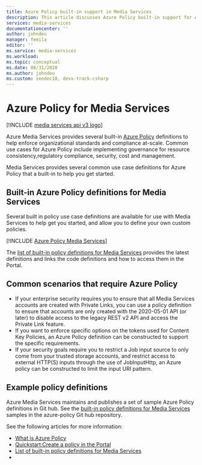 ```yaml
---
title: Azure Policy built-in support in Media Services
description: This article discusses Azure Policy built-in support for Azure Media Services scenarios.
services: media-services
documentationcenter: ''
author: johndeu
manager: femila
editor: ''
ms.service: media-services
ms.workload: 
ms.topic: conceptual
ms.date: 08/31/2020
ms.author: johndeu
ms.custom: seodec18, devx-track-csharp
---
```


# Azure Policy for Media Services

[!INCLUDE [media services api v3 logo](./includes/v3-hr.md)]

Azure Media Services provides several built-in [Azure Policy](https://docs.microsoft.com/azure/governance/policy/overview.md) definitions to help enforce organizational standards and compliance at-scale.
Common use cases for Azure Policy include implementing governance for resource consistency,regulatory compliance, security, cost and management.

Media Services provides several common use case definitions for Azure Policy that a built-in to help you get started.

## Built-in Azure Policy definitions for Media Services

Several built in policy use case definitions are available for use with Media Services to help get you started, and allow you to define your own custom policies.

[!INCLUDE [Azure Policy Media Services](~/azure/includes/policy/reference/bycat/policies-media-services.md)]

The [list of built-in policy definitions for Media Services](https://docs.microsoft.com/azure/governance/policy/samples/built-in-policies.md#media-services) provides the latest definitions and links the code definitions and how to access them in the Portal.

## Common scenarios that require Azure Policy

* If your enterprise security requires you to ensure that all Media Services accounts are created with Private Links, you can use a policy definition to ensure that accounts are only created with the 2020-05-01 API (or later) to disable access to the legacy REST v2 API and access the Private Link feature.
* If you want to enforce specific options on the tokens used for Content Key Policies, an Azure Policy definition can be constructed to support the specific requirements.
* If your security goals require you to restrict a Job input source to only come from your trusted storage accounts, and restrict access to external HTTP(S) inputs through the use of JobInputHttp, an Azure policy can be constructed to limit the input URI pattern.

## Example policy definitions

Azure Media Services maintains and publishes a set of sample Azure Policy definitions in Git hub.
See the [built-in policy definitions for Media Services](https://github.com/Azure/azure-policy/tree/master/built-in-policies/policyDefinitions/Media%20Services) samples in the azure-policy Git hub repository.

See the following articles for more information:

- [What is Azure Policy](https://docs.microsoft.com/azure/governance/policy/overview.md)
- [Quickstart:Create a policy in the Portal](https://docs.microsoft.com/azure/governance/policy/assign-policy-portal.md)
- [List of built-in policy definitions for Media Services](https://docs.microsoft.com/azure/governance/policy/samples/built-in-policies.md#media-services)
- 
